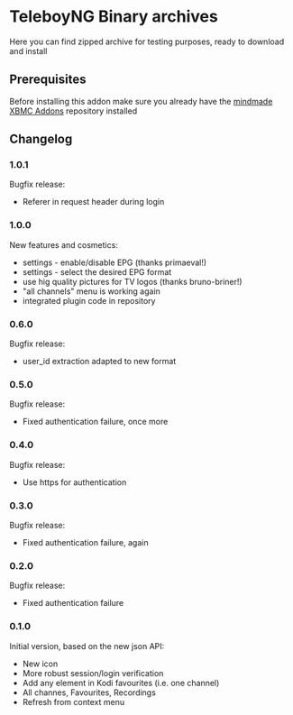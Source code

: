 # TeleboyNG Binary archives
Here you can find zipped archive for testing purposes, ready to download and install

## Prerequisites
Before installing this addon make sure you already have the [mindmade XBMC Addons](http://www.mindmade.org/xbmc.php) repository installed

## Changelog

### 1.0.1
Bugfix release:
* Referer in request header during login

### 1.0.0
New features and cosmetics:
* settings - enable/disable EPG (thanks primaeval!)
* settings - select the desired EPG format
* use hig quality pictures for TV logos (thanks bruno-briner!)
* "all channels" menu is working again
* integrated plugin code in repository

### 0.6.0
Bugfix release:
* user_id extraction adapted to new format

### 0.5.0
Bugfix release:
* Fixed authentication failure, once more

### 0.4.0
Bugfix release:
* Use https for authentication

### 0.3.0
Bugfix release:
* Fixed authentication failure, again

### 0.2.0
Bugfix release:
* Fixed authentication failure

### 0.1.0
Initial version, based on the new json API:
* New icon
* More robust session/login verification
* Add any element in Kodi favourites (i.e. one channel)
* All channes, Favourites, Recordings
* Refresh from context menu

